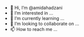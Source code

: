 - 👋 Hi, I’m @amidahadzani
- 👀 I’m interested in ...
- 🌱 I’m currently learning ...
- 💞️ I’m looking to collaborate on ...
- 📫 How to reach me ...

<!---
amidahadzani/amidahadzani is a ✨ special ✨ repository because its `README.md` (this file) appears on your GitHub profile.
You can click the Preview link to take a look at your changes.
--->

